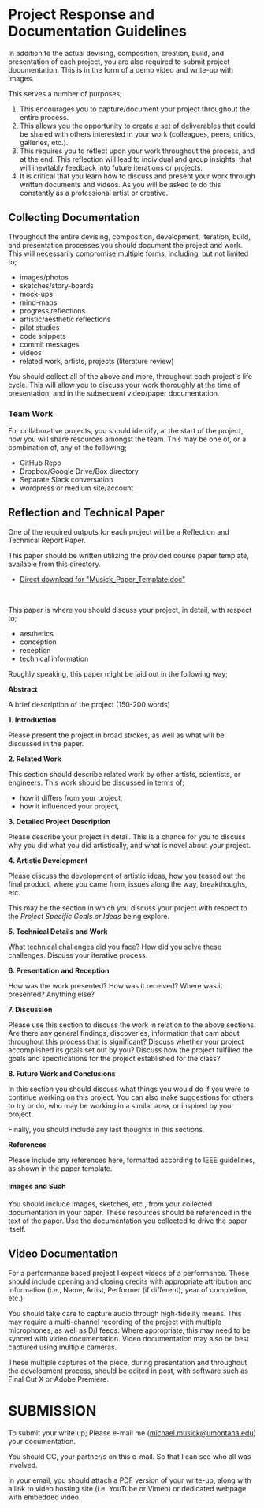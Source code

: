 # Project Response and Documentation Guidelines

In addition to the actual devising, composition, creation, build, and presentation of each project, you are also required to submit project documentation. This is in the form of a demo video and write-up with images.

This serves a number of purposes;

1. This encourages you to capture/document your project throughout the entire process.
2. This allows you the opportunity to create a set of deliverables that could be shared with others interested in your work (colleagues, peers, critics, galleries, etc.).
3. This requires you to reflect upon your work throughout the process, and at the end. This reflection will lead to individual and group insights, that will inevitably feedback into future iterations or projects.
4. It is critical that you learn how to discuss and present your work through written documents and videos. As you will be asked to do this constantly as a professional artist or creative.


## Collecting Documentation

Throughout the entire devising, composition, development, iteration, build, and presentation processes you should document the project and work. This will necessarily compromise multiple forms, including, but not limited to;

- images/photos
- sketches/story-boards
- mock-ups
- mind-maps
- progress reflections
- artistic/aesthetic reflections
- pilot studies
- code snippets
- commit messages
- videos
- related work, artists, projects (literature review)

You should collect all of the above and more, throughout each project's life cycle. This will allow you to discuss your work thoroughly at the time of presentation, and in the subsequent video/paper documentation.


### Team Work

For collaborative projects, you should identify, at the start of the project, how you will share resources amongst the team. This may be one of, or a combination of, any of the following;

- GitHub Repo
- Dropbox/Google Drive/Box directory
- Separate Slack conversation
- wordpress or medium site/account


## Reflection and Technical Paper

One of the required outputs for each project will be a Reflection and Technical Report Paper.

This paper should be written utilizing the provided course paper template, available from this directory.

- [Direct download for "Musick_Paper_Template.doc"](./Musick_Paper_Template.doc)

<br>

This paper is where you should discuss your project, in detail, with respect to;

- aesthetics
- conception
- reception
- technical information

Roughly speaking, this paper might be laid out in the following way;

**Abstract**

A brief description of the project (150-200 words)

**1. Introduction**

Please present the project in broad strokes, as well as what will be discussed in the paper.

**2. Related Work**

This section should describe related work by other artists, scientists, or engineers. This work should be discussed in terms of;

- how it differs from your project,
- how it influenced your project,

**3. Detailed Project Description**

Please describe your project in detail. This is a chance for you to discuss why you did what you did artistically, and what is novel about your project.

**4. Artistic Development**

Please discuss the development of artistic ideas, how you teased out the final product, where you came from, issues along the way, breakthoughs, etc.

This may be the section in which you discuss your project with respect to the _Project Specific Goals or Ideas_ being explore.

**5. Technical Details and Work**

What technical challenges did you face? How did you solve these challenges. Discuss your iterative process.

**6. Presentation and Reception**

How was the work presented? How was it received? Where was it presented? Anything else?

**7. Discussion**

Please use this section to discuss the work in relation to the above sections. Are there any general findings, discoveries, information that cam about throughout this process that is significant? Discuss whether your project accomplished its goals set out by you? Discuss how the project fulfilled the goals and specifications for the project established for the class?

**8. Future Work and Conclusions**

In this section you should discuss what things you would do if you were to continue working on this project. You can also make suggestions for others to try or do, who may be working in a similar area, or inspired by your project.

Finally, you should include any last thoughts in this sections.

**References**

Please include any references here, formatted according to IEEE guidelines, as shown in the paper template.

#### Images and Such

You should include images, sketches, etc., from your collected documentation in your paper. These resources should be referenced in the text of the paper. Use the documentation you collected to drive the paper itself.



## Video Documentation

For a performance based project I expect videos of a performance. These should include opening and closing credits with appropriate attribution and information (i.e., Name, Artist, Performer (if different), year of completion, etc.).

You should take care to capture audio through high-fidelity means. This may require a multi-channel recording of the project with multiple microphones, as well as D/I feeds. Where appropriate, this may need to be synced with video documentation. Video documentation may also be best captured using multiple cameras.

These multiple captures of the piece, during presentation and throughout the development process, should be edited in post, with software such as Final Cut X or Adobe Premiere.



# SUBMISSION

To submit your write up; Please e-mail me ([michael.musick@umontana.edu](mailto:michaelmusick@umontana.edu)) your documentation.

You should CC, your partner/s on this e-mail. So that I can see who all was involved.

In your email, you should attach a PDF version of your write-up, along with a link to video hosting site (i.e. YouTube or Vimeo) or dedicated webpage with embedded video.
